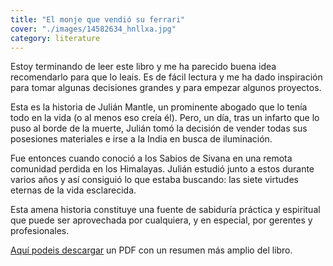 ```yaml
---
title: "El monje que vendió su ferrari"
cover: "./images/14582634_hnllxa.jpg"
category: literature
---
```


Estoy terminando de leer este libro y me ha parecido buena idea recomendarlo para que lo leais. Es de fácil lectura y me ha dado inspiración para tomar algunas decisiones grandes y para empezar algunos proyectos.

Esta es la historia de Julián Mantle, un prominente abogado que lo tenía todo en la vida (o al menos eso creía él). Pero, un día, tras un infarto que lo puso al borde de la muerte, Julián tomó la decisión de vender todas sus posesiones materiales e irse a la India en busca de iluminación.

Fue entonces cuando conoció a los Sabios de Sivana en una remota comunidad perdida en los Himalayas. Julián estudió junto a estos durante varios años y así consiguió lo que estaba buscando: las siete virtudes eternas de la vida esclarecida.

Esta amena historia constituye una fuente de sabiduría práctica y espiritual que puede ser aprovechada por cualquiera, y en especial, por gerentes y profesionales.

[Aquí podeis descargar](http://manuamozarrain.googlepages.com/Elmonjequevendiosuferrari.pdf) un PDF con un resumen más amplio del libro.
